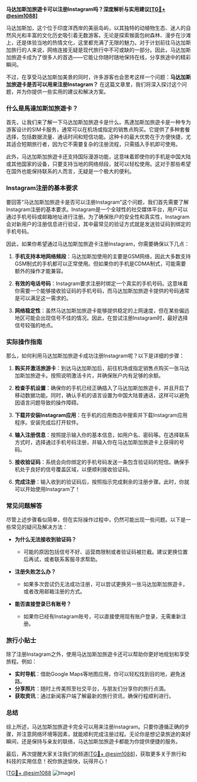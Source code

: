 **马达加斯加旅遊卡可以注册Instagram吗？深度解析与实用建议[[TG💪+ @esim1088](https://t.me/s/esim1088)]**

马达加斯加，这个位于印度洋西岸的美丽岛屿，以其独特的动植物生态、迷人的自然风光和丰富的文化历史吸引着无数游客。无论是探索猴面包树森林、漫步在沙滩上，还是体验当地的热情文化，这里都充满了无限的魅力。对于计划前往马达加斯加旅行的人来说，网络连接无疑是现代旅行中不可或缺的一部分。因此，马达加斯加旅遊卡成为了很多人的首选——它能让你随时随地保持在线，分享旅途中的精彩瞬间。

不过，在享受马达加斯加美景的同时，许多游客也会思考这样一个问题：**马达加斯加旅遊卡是否可以用来注册Instagram？** 在这篇文章里，我们将深入探讨这个问题，并为你提供一些实用的建议和解决方案。

### 什么是馬達加斯加旅遊卡？

首先，让我们来了解一下马达加斯加旅遊卡是什么。馬達加斯加旅遊卡是一种专为游客设计的SIM卡服务，通常可以在机场或指定的销售点购买。它提供了多种套餐选择，包括数据流量、通话时间和短信功能。这种卡的最大优势在于方便快捷，尤其适合短期旅行者，因为它不需要复杂的注册流程，只需插入手机即可使用。

此外，马达加斯加旅遊卡还支持国际漫游功能，这意味着即使你的手机是中国大陆或其他国家的设备，只要支持当地的网络频段，就可以轻松使用。这对于那些希望在国外也能保持联系的人而言，无疑是一个极大的便利。

### Instagram注册的基本要求

要回答“马达加斯加旅遊卡是否可以注册Instagram”这个问题，我们首先需要了解Instagram注册的基本要求。Instagram是一个全球性的社交媒体平台，用户可以通过手机号码或邮箱地址进行注册。为了确保账户的安全性和真实性，Instagram会对新用户的注册信息进行验证，其中最常见的验证方式就是发送验证码到绑定的手机号码。

因此，如果你希望通过马达加斯加旅遊卡注册Instagram，你需要确保以下几点：

1. **手机支持本地网络频段**：马达加斯加使用的主要是GSM网络，因此大多数支持GSM制式的手机都可以正常使用。但如果你的手机是CDMA制式，可能需要额外的操作才能兼容。
   
2. **有效的电话号码**：Instagram要求注册时绑定一个真实的手机号码。这意味着你需要一个能够接收验证码的手机号码，而马达加斯加旅遊卡提供的号码通常是可以满足这一需求的。

3. **网络稳定性**：虽然马达加斯加旅遊卡能够提供稳定的上网速度，但在某些偏远地区可能会出现信号不佳的情况。因此，在尝试注册Instagram时，最好选择信号较强的地点。

### 实际操作指南

那么，如何利用马达加斯加旅遊卡成功注册Instagram呢？以下是详细的步骤：

1. **购买并激活旅游卡**：到达马达加斯加后，前往机场或指定销售点购买一张马达加斯加旅遊卡。按照说明激活卡片，并确保账户内有足够的余额。

2. **检查手机设置**：确保你的手机已经正确插入了马达加斯加旅遊卡，并且开启了移动数据功能。同时，确认手机的语言设置为中国大陆普通话，这样可以避免因语言问题导致的操作障碍。

3. **下载并安装Instagram应用**：在手机的应用商店中搜索并下载Instagram应用程序。安装完成后打开软件。

4. **输入注册信息**：按照提示输入你的基本信息，如用户名、密码等。在选择联系方式时，选择通过手机号码注册，并输入你在马达加斯加旅遊卡上获得的号码。

5. **接收验证码**：系统会向你绑定的手机号码发送一条包含验证码的短信。确保手机处于良好的信号覆盖区域，以便顺利接收验证码。

6. **完成注册**：输入收到的验证码后，按照指示完成剩余的注册步骤。此时，你就可以开始使用Instagram了！

### 常见问题解答

尽管上述步骤看似简单，但在实际操作过程中，仍然可能出现一些问题。以下是一些常见的疑问及解决方法：

- **为什么无法接收到验证码？**
  - 可能的原因包括信号不好、运营商限制或者验证码被拦截。建议更换位置后再试，或者联系客服寻求帮助。

- **注册失败怎么办？**
  - 如果多次尝试仍无法成功注册，可以尝试更换另一张马达加斯加旅遊卡，或者改用邮箱注册的方式。

- **能否直接登录已有账号？**
  - 如果你已经有Instagram账号，可以直接使用现有账户登录，无需重新注册。

### 旅行小贴士

除了注册Instagram之外，使用马达加斯加旅遊卡还可以帮助你更好地规划和享受旅程。例如：

- **实时导航**：借助Google Maps等地图应用，你可以轻松找到目的地，避免迷路。
- **分享照片**：随时上传美照至社交平台，与朋友们分享你的旅行点滴。
- **获取资讯**：通过新闻客户端了解最新的旅行资讯，确保行程顺利进行。

### 总结

综上所述，马达加斯加旅遊卡完全可以用来注册Instagram。只要你遵循正确的步骤，并注意网络环境等因素，就能顺利完成注册过程。无论你是想记录旅途的美好瞬间，还是保持与亲友的联络，马达加斯加旅遊卡都能为你提供便捷的服务。

最后，再次提醒大家关注我们的频道[[TG💪+ @esim1088](https://t.me/s/esim1088)]，获取更多关于旅行和科技的实用信息！祝你旅途愉快，玩得开心！

[[TG💪+ @esim1088](https://t.me/s/esim1088) ![Image](https://i.postimg.cc/4NQfJmqS/Snipaste-2025-05-13-00-14-12.png)]